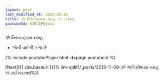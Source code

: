 ```yaml
---
layout: post
last_modified_at: 2021-03-29
title: ૐ નિલકાણ્ડાય નમહ ૧૧ ટાઈમ્સ
youtubeId: KIR4IP8jw1s
---
```

 
 
 ૐ નિલકાણ્ડાય નમહ  
 
 -  જેની વાદળી ગળા છે 
 
  
 
  
 
 
 
 
 
 


{% include youtubePlayer.html id=page.youtubeId %}
 
[Next]({{ site.baseurl }}{% link  split1/_posts/2013-11-08-ૐ અનિમીષાયા નમહ ૧૧ ટાઈમ્સ.md%})
 
